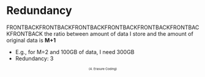 # Redundancy
FRONTBACKFRONTBACKFRONTBACKFRONTBACKFRONTBACKFRONTBACKFRONTBACK
the ratio between amount of data I store and the amount of original data is **M+1**
- E.g., for M=2 and 100GB of data, I need 300GB
- Redundancy: 3

<div style="text-align: center; font-size:8px;">(4. Erasure Coding)</div>